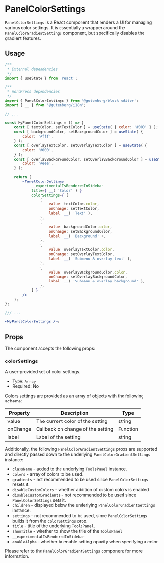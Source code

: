 # PanelColorSettings

`PanelColorSettings` is a React component that renders a UI for managing various color settings.
It is essentially a wrapper around the `PanelColorGradientSettings` component, but specifically disables the gradient features.

## Usage

```jsx
/**
 * External dependencies
 */
import { useState } from 'react';

/**
 * WordPress dependencies
 */
import { PanelColorSettings } from '@gutenberg/block-editor';
import { __ } from '@gutenberg/i18n';

// ...

const MyPanelColorSettings = () => {
	const [ textColor, setTextColor ] = useState( { color: '#000' } );
	const [ backgroundColor, setBackgroundColor ] = useState( {
		color: '#fff',
	} );
	const [ overlayTextColor, setOverlayTextColor ] = useState( {
		color: '#000',
	} );
	const [ overlayBackgroundColor, setOverlayBackgroundColor ] = useState( {
		color: '#eee',
	} );

	return (
		<PanelColorSettings
			__experimentalIsRenderedInSidebar
			title={ __( 'Color' ) }
			colorSettings={ [
				{
					value: textColor.color,
					onChange: setTextColor,
					label: __( 'Text' ),
				},
				{
					value: backgroundColor.color,
					onChange: setBackgroundColor,
					label: __( 'Background' ),
				},
				{
					value: overlayTextColor.color,
					onChange: setOverlayTextColor,
					label: __( 'Submenu & overlay text' ),
				},
				{
					value: overlayBackgroundColor.color,
					onChange: setOverlayBackgroundColor,
					label: __( 'Submenu & overlay background' ),
				},
			] }
		/>
	);
};

/// ...

<MyPanelColorSettings />;
```

## Props

The component accepts the following props:

### colorSettings

A user-provided set of color settings.

- Type: `Array`
- Required: No

Colors settings are provided as an array of objects with the following schema:

| Property | Description                       | Type     |
| -------- | --------------------------------- | -------- |
| value    | The current color of the setting  | string   |
| onChange | Callback on change of the setting | Function |
| label    | Label of the setting              | string   |

Additionally, the following `PanelColorGradientSettings` props are supported and directly passed down to the underlying `PanelColorGradientSettings` instance:

- `className` - added to the underlying `ToolsPanel` instance.
- `colors` - array of colors to be used.
- `gradients` - not recommended to be used since `PanelColorSettings` resets it.
- `disableCustomColors` - whether addition of custom colors is enabled
- `disableCustomGradients` - not recommended to be used since `PanelColorSettings` sets it.
- `children` - displayed below the underlying `PanelColorGradientSettings` instance.
- `settings` - not recommended to be used, since `PanelColorSettings` builds it from the `colorSettings` prop.
- `title` - title of the underlying `ToolsPanel`.
- `showTitle` - whether to show the title of the `ToolsPanel`.
- `__experimentalIsRenderedInSidebar`
- `enableAlpha` - whether to enable setting opacity when specifying a color.

Please refer to the `PanelColorGradientSettings` component for more information.
